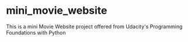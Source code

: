 # mini_movie_website
This is a  mini Movie Website project offered from Udacity's Programming Foundations with Python

